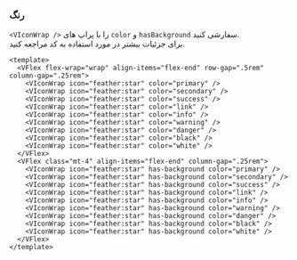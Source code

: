 ### رنگ

`<VIconWrap />` را با پراپ های `color` و `hasBackground` سفارشی کنید.  
برای جزئیات بیشتر در مورد استفاده به کد مراجعه کنید.

<!--code-->

```vue
<template>
  <VFlex flex-wrap="wrap" align-items="flex-end" row-gap=".5rem" column-gap=".25rem">
    <VIconWrap icon="feather:star" color="primary" />
    <VIconWrap icon="feather:star" color="secondary" />
    <VIconWrap icon="feather:star" color="success" />
    <VIconWrap icon="feather:star" color="link" />
    <VIconWrap icon="feather:star" color="info" />
    <VIconWrap icon="feather:star" color="warning" />
    <VIconWrap icon="feather:star" color="danger" />
    <VIconWrap icon="feather:star" color="black" />
    <VIconWrap icon="feather:star" color="white" />
  </VFlex>
  <VFlex class="mt-4" align-items="flex-end" column-gap=".25rem">
    <VIconWrap icon="feather:star" has-background color="primary" />
    <VIconWrap icon="feather:star" has-background color="secondary" />
    <VIconWrap icon="feather:star" has-background color="success" />
    <VIconWrap icon="feather:star" has-background color="link" />
    <VIconWrap icon="feather:star" has-background color="info" />
    <VIconWrap icon="feather:star" has-background color="warning" />
    <VIconWrap icon="feather:star" has-background color="danger" />
    <VIconWrap icon="feather:star" has-background color="black" />
    <VIconWrap icon="feather:star" has-background color="white" />
  </VFlex>
</template>
```

<!--/code-->

<!--example-->

<div>
  <VFlex
  flex-wrap="wrap"
  align-items="flex-end"
  row-gap=".5rem"
  column-gap=".25rem"
>
    <VIconWrap icon="feather:star" color="primary" />
    <VIconWrap icon="feather:star" color="secondary" />
    <VIconWrap icon="feather:star" color="success" />
    <VIconWrap icon="feather:star" color="link" />
    <VIconWrap icon="feather:star" color="info" />
    <VIconWrap icon="feather:star" color="warning" />
    <VIconWrap icon="feather:star" color="danger" />
    <VIconWrap icon="feather:star" color="black" />
    <VIconWrap icon="feather:star" color="white" />
  </VFlex>
  <VFlex class="mt-4" align-items="flex-end" column-gap=".25rem">
    <VIconWrap icon="feather:star" has-background color="primary" />
    <VIconWrap icon="feather:star" has-background color="secondary" />
    <VIconWrap icon="feather:star" has-background color="success" />
    <VIconWrap icon="feather:star" has-background color="link" />
    <VIconWrap icon="feather:star" has-background color="info" />
    <VIconWrap icon="feather:star" has-background color="warning" />
    <VIconWrap icon="feather:star" has-background color="danger" />
    <VIconWrap icon="feather:star" has-background color="black" />
    <VIconWrap icon="feather:star" has-background color="white" />
  </VFlex>
</div>

<!--/example-->
